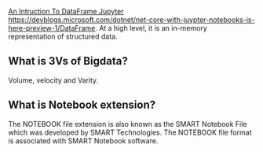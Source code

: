 [An Intruction To DataFrame Jupyter](https://devblogs.microsoft.com/dotnet/an-introduction-to-dataframe/)
https://devblogs.microsoft.com/dotnet/net-core-with-juypter-notebooks-is-here-preview-1/DataFrame. At a high level, it is an in-memory representation of structured data. 

## What is 3Vs of Bigdata? 
Volume, velocity and Varity.

## What is Notebook extension?
The NOTEBOOK file extension is also known as the SMART Notebook File which was developed by SMART Technologies. The NOTEBOOK file format is associated with SMART Notebook software.